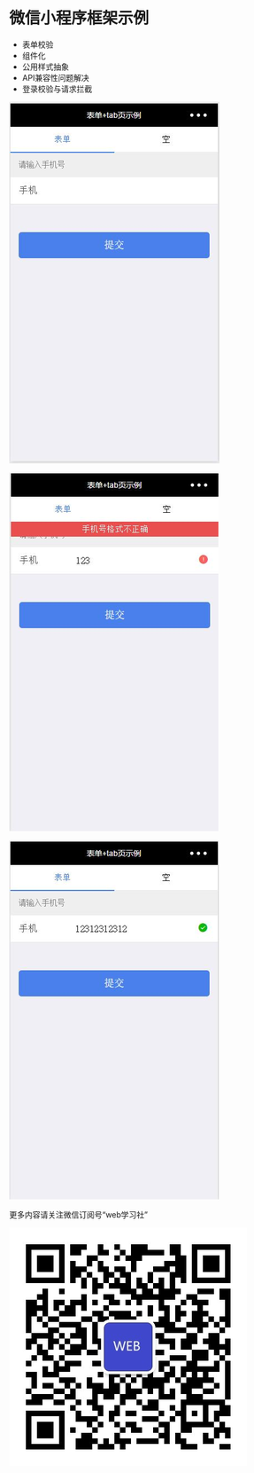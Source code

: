 # 微信小程序框架示例

* 表单校验
* 组件化
* 公用样式抽象
* API兼容性问题解决
* 登录校验与请求拦截

![](./images/form.jpg)

![](./images/form-invalid.jpg)

![](./images/form-valid.jpg)

更多内容请关注微信订阅号“web学习社”


![](./images/wx.jpg)